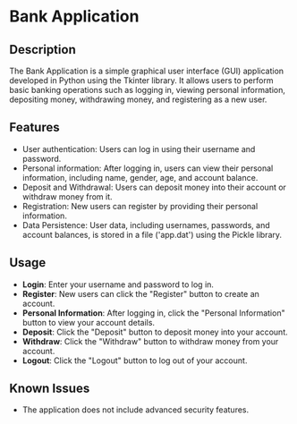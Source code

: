 # Bank Application

## Description

The Bank Application is a simple graphical user interface (GUI) application developed in Python using the Tkinter library. It allows users to perform basic banking operations such as logging in, viewing personal information, depositing money, withdrawing money, and registering as a new user.

## Features

- User authentication: Users can log in using their username and password.
- Personal information: After logging in, users can view their personal information, including name, gender, age, and account balance.
- Deposit and Withdrawal: Users can deposit money into their account or withdraw money from it.
- Registration: New users can register by providing their personal information.
- Data Persistence: User data, including usernames, passwords, and account balances, is stored in a file ('app.dat') using the Pickle library.

## Usage

- **Login**: Enter your username and password to log in.
- **Register**: New users can click the "Register" button to create an account.
- **Personal Information**: After logging in, click the "Personal Information" button to view your account details.
- **Deposit**: Click the "Deposit" button to deposit money into your account.
- **Withdraw**: Click the "Withdraw" button to withdraw money from your account.
- **Logout**: Click the "Logout" button to log out of your account.

## Known Issues

- The application does not include advanced security features.
